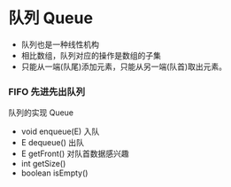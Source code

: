 # 队列 Queue

- 队列也是一种线性机构
- 相比数组，队列对应的操作是数组的子集
- 只能从一端(队尾)添加元素，只能从另一端(队首)取出元素。

### FIFO 先进先出队列
队列的实现 Queue

- void enqueue(E) 入队
- E dequeue()     出队
- E getFront()    对队首数据感兴趣
- int getSize()     
- boolean isEmpty()



